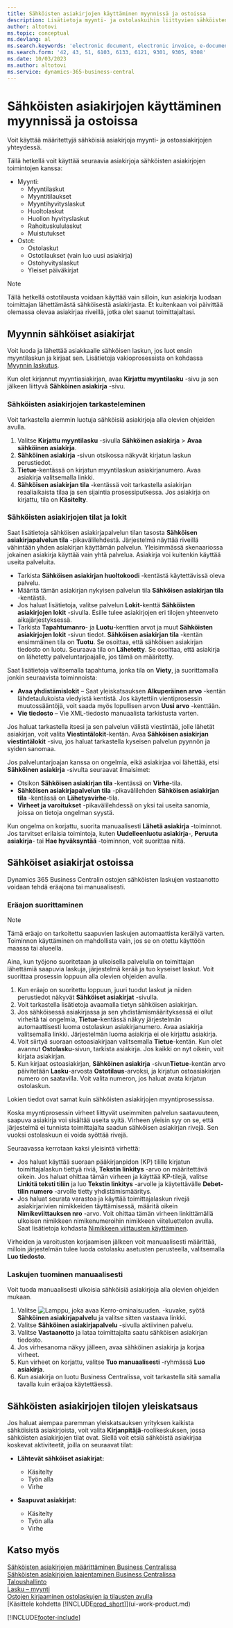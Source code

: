 ```yaml
---
title: Sähköisten asiakirjojen käyttäminen myynnissä ja ostoissa
description: Lisätietoja myynti- ja ostolaskuihin liittyvien sähköisten asiakirjojen toimintojen käyttämisestä.
author: altotovi
ms.topic: conceptual
ms.devlang: al
ms.search.keywords: 'electronic document, electronic invoice, e-document, e-invoice, sales, purchase'
ms.search.form: '42, 43, 51, 6103, 6133, 6121, 9301, 9305, 9308'
ms.date: 10/03/2023
ms.author: altotovi
ms.service: dynamics-365-business-central
---
```


# <a name="use-e-documents-in-sales-and-purchases"></a>Sähköisten asiakirjojen käyttäminen myynnissä ja ostoissa

Voit käyttää määritettyjä sähköisiä asiakirjoja myynti- ja ostoasiakirjojen yhteydessä.

Tällä hetkellä voit käyttää seuraavia asiakirjoja sähköisten asiakirjojen toimintojen kanssa:  

- Myynti: 
    - Myyntilaskut
    - Myyntitilaukset
    - Myyntihyvityslaskut
    - Huoltolaskut
    - Huollon hyvityslaskut
    - Rahoituskululaskut
    - Muistutukset
- Ostot: 
    - Ostolaskut
    - Ostotilaukset (vain luo uusi asiakirja)
    - Ostohyvityslaskut
    - Yleiset päiväkirjat

> [!NOTE]
> Tällä hetkellä ostotilausta voidaan käyttää vain silloin, kun asiakirja luodaan toimittajan lähettämästä sähköisestä asiakirjasta. Et kuitenkaan voi päivittää olemassa olevaa asiakirjaa riveillä, jotka olet saanut toimittajaltasi.  

## <a name="e-documents-in-sales"></a>Myynnin sähköiset asiakirjat

Voit luoda ja lähettää asiakkaalle sähköisen laskun, jos luot ensin myyntilaskun ja kirjaat sen. Lisätietoja vakioprosessista on kohdassa [Myynnin laskutus](sales-how-invoice-sales.md).

Kun olet kirjannut myyntiasiakirjan, avaa **Kirjattu myyntilasku** -sivu ja sen jälkeen liittyvä **Sähköinen asiakirja** -sivu.

### <a name="view-e-documents"></a>Sähköisten asiakirjojen tarkasteleminen

Voit tarkastella aiemmin luotuja sähköisiä asiakirjoja alla olevien ohjeiden avulla.

1. Valitse **Kirjattu myyntilasku** -sivulla **Sähköinen asiakirja** \> **Avaa sähköinen asiakirja**.
2. **Sähköinen asiakirja** -sivun otsikossa näkyvät kirjatun laskun perustiedot.
3. **Tietue**-kentässä on kirjatun myyntilaskun asiakirjanumero. Avaa asiakirja valitsemalla linkki.
4. **Sähköisen asiakirjan tila** -kentässä voit tarkastella asiakirjan reaaliaikaista tilaa ja sen sijaintia prosessiputkessa. Jos asiakirja on kirjattu, tila on **Käsitelty**.

### <a name="e-document-statuses-and-logs"></a>Sähköisten asiakirjojen tilat ja lokit

Saat lisätietoja sähköisen asiakirjapalvelun tilan tasosta **Sähköisen asiakirjapalvelun tila** -pikavälilehdestä. Järjestelmä näyttää riveillä vähintään yhden asiakirjan käyttämän palvelun. Yleisimmässä skenaariossa jokainen asiakirja käyttää vain yhtä palvelua. Asiakirja voi kuitenkin käyttää useita palveluita.

- Tarkista **Sähköisen asiakirjan huoltokoodi** -kentästä käytettävissä oleva palvelu.
- Määritä tämän asiakirjan nykyisen palvelun tila **Sähköisen asiakirjan tila** -kentästä.
- Jos haluat lisätietoja, valitse palvelun **Lokit**-kenttä **Sähköisten asiakirjojen lokit** -sivulla. Esille tulee asiakirjojen eri tilojen yhteenveto aikajärjestyksessä.
- Tarkista **Tapahtumanro**- ja **Luotu**-kenttien arvot ja muut **Sähköisten asiakirjojen lokit** -sivun tiedot. **Sähköisen asiakirjan tila** -kentän ensimmäinen tila on **Tuotu**. Se osoittaa, että sähköisen asiakirjan tiedosto on luotu. Seuraava tila on **Lähetetty**. Se osoittaa, että asiakirja on lähetetty palveluntarjoajalle, jos tämä on määritetty.

Saat lisätietoja valitsemalla tapahtuma, jonka tila on **Viety**, ja suorittamalla jonkin seuraavista toiminnoista:

- **Avaa yhdistämislokit** – Saat yleiskatsauksen **Alkuperäinen arvo** -kentän lähdetaulukoista viedyistä kentistä. Jos käytettiin vientiprosessin muutossääntöjä, voit saada myös lopullisen arvon **Uusi arvo** -kenttään.
- **Vie tiedosto** – Vie XML-tiedosto manuaalista tarkistusta varten.

Jos haluat tarkastella itsesi ja sen palvelun välistä viestintää, jolle lähetät asiakirjan, voit valita **Viestintälokit**-kentän. Avaa **Sähköisen asiakirjan viestintälokit** -sivu, jos haluat tarkastella kyseisen palvelun pyynnön ja syiden sanomaa.

Jos palveluntarjoajan kanssa on ongelmia, eikä asiakirjaa voi lähettää, etsi **Sähköinen asiakirja** -sivulta seuraavat ilmaisimet:

- Otsikon **Sähköisen asiakirjan tila** -kentässä on **Virhe**-tila.
- **Sähköisen asiakirjapalvelun tila** -pikavälilehden **Sähköisen asiakirjan tila** -kentässä on **Lähetysvirhe**-tila.
- **Virheet ja varoitukset** -pikavälilehdessä on yksi tai useita sanomia, joissa on tietoja ongelman syystä.

Kun ongelma on korjattu, suorita manuaalisesti **Lähetä asiakirja** -toiminnot. Jos tarvitset erilaisia toimintoja, kuten **Uudelleenluotu asiakirja**-, **Peruuta asiakirja**- tai **Hae hyväksyntää** -toiminnon, voit suorittaa niitä.

## <a name="e-documents-in-purchases"></a>Sähköiset asiakirjat ostoissa

Dynamics 365 Business Centralin ostojen sähköisten laskujen vastaanotto voidaan tehdä eräajona tai manuaalisesti.

### <a name="run-the-batch-job"></a>Eräajon suorittaminen

> [!NOTE]
> Tämä eräajo on tarkoitettu saapuvien laskujen automaattista keräilyä varten. Toiminnon käyttäminen on mahdollista vain, jos se on otettu käyttöön maassa tai alueella.

Aina, kun työjono suoritetaan ja ulkoisella palvelulla on toimittajan lähettämiä saapuvia laskuja, järjestelmä kerää ja tuo kyseiset laskut. Voit suorittaa prosessin loppuun alla olevien ohjeiden avulla.

1. Kun eräajo on suoritettu loppuun, juuri tuodut laskut ja niiden perustiedot näkyvät **Sähköiset asiakirjat** -sivulla.
2. Voit tarkastella lisätietoja avaamalla tietyn sähköisen asiakirjan.
3. Jos sähköisessä asiakirjassa ja sen yhdistämismäärityksessä ei ollut virheitä tai ongelmia, **Tietue**-kentässä näkyy järjestelmän automaattisesti luoma ostolaskun asiakirjanumero. Avaa asiakirja valitsemalla linkki. Järjestelmän luoma asiakirja ei ole kirjattu asiakirja.
4. Voit siirtyä suoraan ostoasiakirjaan valitsemalla **Tietue**-kentän. Kun olet avannut **Ostolasku**-sivun, tarkista asiakirja. Jos kaikki on nyt oikein, voit kirjata asiakirjan.
5. Kun kirjaat ostoasiakirjan, **Sähköinen asiakirja** -sivun**Tietue**-kentän arvo päivitetään **Lasku**-arvosta **Ostotilaus**-arvoksi, ja kirjatun ostoasiakirjan numero on saatavilla. Voit valita numeron, jos haluat avata kirjatun ostolaskun.

Lokien tiedot ovat samat kuin sähköisten asiakirjojen myyntiprosessissa.

Koska myyntiprosessin virheet liittyvät useimmiten palvelun saatavuuteen, saapuva asiakirja voi sisältää useita syitä. Virheen yleisin syy on se, että järjestelmä ei tunnista toimittajalta saadun sähköisen asiakirjan rivejä. Sen vuoksi ostolaskuun ei voida syöttää rivejä.

Seuraavassa kerrotaan kaksi yleisintä virhettä:

- Jos haluat käyttää suoraan pääkirjanpidon (KP) tilille kirjatun toimittajalaskun tiettyä riviä, **Tekstin linkitys** -arvo on määritettävä oikein. Jos haluat ohittaa tämän virheen ja käyttää KP-tilejä, valitse **Linkitä teksti tiliin** ja luo **Tekstin linkitys** -arvolle ja käytettävälle **Debet-tilin numero** -arvolle tietty yhdistämismääritys.
- Jos haluat seurata varastoa ja käyttää toimittajalaskun rivejä asiakirjarivien nimikkeiden täyttämisessä, määritä oikein **Nimikeviittauksen nro** -arvo. Voit ohittaa tämän virheen linkittämällä ulkoisen nimikkeen nimikenumeroihin nimikkeen viiteluettelon avulla. Saat lisätietoja kohdasta [Nimikkeen viittausten käyttäminen](inventory-how-use-item-cross-refs.md).

Virheiden ja varoitusten korjaamisen jälkeen voit manuaalisesti määrittää, milloin järjestelmän tulee luoda ostolasku asetusten perusteella, valitsemalla **Luo tiedosto**.

### <a name="manually-import-invoices"></a>Laskujen tuominen manuaalisesti

Voit tuoda manuaalisesti ulkoisia sähköisiä asiakirjoja alla olevien ohjeiden mukaan.

1. Valitse ![Lamppu, joka avaa Kerro-ominaisuuden.](media/ui-search/search_small.png "Kerro, mitä haluat tehdä") -kuvake, syötä **Sähköinen asiakirjapalvelu** ja valitse sitten vastaava linkki.
2. Valitse **Sähköinen asiakirjapalvelu** -sivulla aktiivinen palvelu. 
3. Valitse **Vastaanotto** ja lataa toimittajalta saatu sähköisen asiakirjan tiedosto.
4. Jos virhesanoma näkyy jälleen, avaa sähköinen asiakirja ja korjaa virheet.
5. Kun virheet on korjattu, valitse **Tuo manuaalisesti** -ryhmässä **Luo asiakirja**.
6. Kun asiakirja on luotu Business Centralissa, voit tarkastella sitä samalla tavalla kuin eräajoa käytettäessä.

## <a name="overview-of-e-document-statuses"></a>Sähköisten asiakirjojen tilojen yleiskatsaus

Jos haluat aiempaa paremman yleiskatsauksen yrityksen kaikista sähköisistä asiakirjoista, voit valita **Kirjanpitäjä**-roolikeskuksen, jossa sähköisten asiakirjojen tilat ovat. Siellä voit etsiä sähköistä asiakirjaa koskevat aktiviteetit, joilla on seuraavat tilat:

- **Lähtevät sähköiset asiakirjat:**

    - Käsitelty
    - Työn alla
    - Virhe

- **Saapuvat asiakirjat:**

    - Käsitelty
    - Työn alla
    - Virhe

## <a name="see-also"></a>Katso myös

[Sähköisten asiakirjojen määrittäminen Business Centralissa](finance-how-setup-edocuments.md)  
[Sähköisten asiakirjojen laajentaminen Business Centralissa](/dynamics365/business-central/dev-itpro/developer/devenv-extend-edocuments)  
[Taloushallinto](finance.md)  
[Lasku – myynti](sales-how-invoice-sales.md)  
[Ostojen kirjaaminen ostolaskujen ja tilausten avulla](purchasing-how-record-purchases.md)  
[Käsittele kohdetta [!INCLUDE[prod_short](includes/prod_short.md)]](ui-work-product.md)

[!INCLUDE[footer-include](includes/footer-banner.md)]
